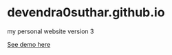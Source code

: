 # devendra0suthar.github.io
my personal website version 3

[See demo here](https://devendra0suthar.github.io/)
